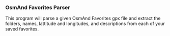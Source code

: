 ### OsmAnd Favorites Parser

This program will parse a given OsmAnd Favorites gpx file and extract the 
folders, names, lattitude and longitudes, and descriptions from each of your 
saved favorites. 

